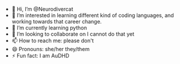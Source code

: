 - 👋 Hi, I’m @Neurodivercat
- 👀 I’m interested in learning different kind of coding languages, and working towards that career change.
- 🌱 I’m currently learning python
- 💞️ I’m looking to collaborate on I cannot do that yet
- 📫 How to reach me: please don't
- 😄 Pronouns: she/her they/them
- ⚡ Fun fact: I am AuDHD

<!---
Neurodivercat/Neurodivercat is a ✨ special ✨ repository because its `README.md` (this file) appears on your GitHub profile.
You can click the Preview link to take a look at your changes.
--->
